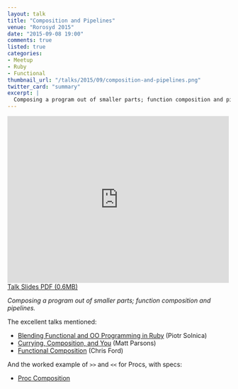 ```yaml
---
layout: talk
title: "Composition and Pipelines"
venue: "Rorosyd 2015"
date: "2015-09-08 19:00"
comments: true
listed: true
categories:
- Meetup
- Ruby
- Functional
thumbnail_url: "/talks/2015/09/composition-and-pipelines.png"
twitter_card: "summary"
excerpt: |
  Composing a program out of smaller parts; function composition and pipelines.
---
```


<div class="pdf">
  <iframe src="https://player.vimeo.com/video/138642247?byline=0&portrait=0" width="500" height="376" frameborder="0" webkitallowfullscreen mozallowfullscreen allowfullscreen></iframe>
  <a href="/talks/2015/09/composition-and-pipelines.pdf">
    <span>Talk Slides PDF (0.6MB)</span>
  </a>
</div>

*Composing a program out of smaller parts; function composition and pipelines.*

The excellent talks mentioned:

* [Blending Functional and OO Programming in Ruby](https://speakerdeck.com/solnic/blending-functional-and-oo-programming-in-ruby) (Piotr Solnica)
* [Currying, Composition, and You](http://www.parsonsmatt.org/currb/#/7) (Matt Parsons)
* [Functional Composition](http://www.infoq.com/presentations/music-functional-language) (Chris Ford)

And the worked example of `>>` and `<<` for Procs, with specs:

* [Proc Composition](https://gist.github.com/damncabbage/cdf71ec519db01f2f64b)

